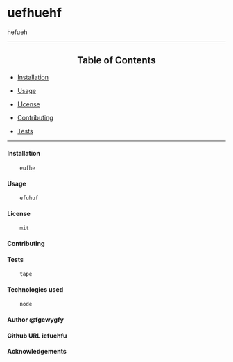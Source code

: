 
# uefhuehf


 hefueh

*****
## <div align="center">Table of Contents </div>

* [Installation](https://github.com/craigfbarry/readme-generator#installation)

* [Usage](https://github.com/craigfbarry/readme-generator#usage)

* [LIcense](https://github.com/craigfbarry/readme-generator#license)

* [Contributing](https://github.com/craigfbarry/readme-generator#contributing)

* [Tests](https://github.com/craigfbarry/readme-generator#tests)
*****
#### Installation

        eufhe

#### Usage

        efuhuf

#### License
      
        mit
 
#### Contributing

#### Tests

        tape

#### Technologies used

        node

#### Author              @fgewygfy

#### Github URL          iefuehfu

#### Acknowledgements

    